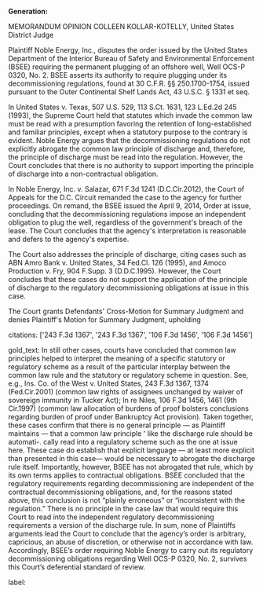 **Generation:**

 <answer>

MEMORANDUM OPINION
COLLEEN KOLLAR-KOTELLY, United States District Judge

Plaintiff Noble Energy, Inc., disputes the order issued by the United States Department of the Interior Bureau of Safety and Environmental Enforcement (BSEE) requiring the permanent plugging of an offshore well, Well OCS-P 0320, No. 2. BSEE asserts its authority to require plugging under its decommissioning regulations, found at 30 C.F.R. §§ 250.1700-1754, issued pursuant to the Outer Continental Shelf Lands Act, 43 U.S.C. § 1331 et seq.

In United States v. Texas, 507 U.S. 529, 113 S.Ct. 1631, 123 L.Ed.2d 245 (1993), the Supreme Court held that statutes which invade the common law must be read with a presumption favoring the retention of long-established and familiar principles, except when a statutory purpose to the contrary is evident. Noble Energy argues that the decommissioning regulations do not explicitly abrogate the common law principle of discharge and, therefore, the principle of discharge must be read into the regulation. However, the Court concludes that there is no authority to support importing the principle of discharge into a non-contractual obligation.

In Noble Energy, Inc. v. Salazar, 671 F.3d 1241 (D.C.Cir.2012), the Court of Appeals for the D.C. Circuit remanded the case to the agency for further proceedings. On remand, the BSEE issued the April 9, 2014, Order at issue, concluding that the decommissioning regulations impose an independent obligation to plug the well, regardless of the government's breach of the lease. The Court concludes that the agency's interpretation is reasonable and defers to the agency's expertise.

The Court also addresses the principle of discharge, citing cases such as ABN Amro Bank v. United States, 34 Fed.Cl. 126 (1995), and Amoco Production v. Fry, 904 F.Supp. 3 (D.D.C.1995). However, the Court concludes that these cases do not support the application of the principle of discharge to the regulatory decommissioning obligations at issue in this case.

The Court grants Defendants' Cross-Motion for Summary Judgment and denies Plaintiff's Motion for Summary Judgment, upholding

citations: ['243 F.3d 1367', '243 F.3d 1367', '106 F.3d 1456', '106 F.3d 1456']

gold_text: In still other cases, courts have concluded that common law principles helped to interpret the meaning of a specific statutory or regulatory scheme as a result of the particular interplay between the common law rule and the statutory or regulatory scheme in question. See, e.g., Ins. Co. of the West v. United States, 243 F.3d 1367, 1374 (Fed.Cir.2001) (common law rights of assignees unchanged by waiver of sovereign immunity in Tucker Act); In re Niles, 106 F.3d 1456, 1461 (9th Cir.1997) (common law allocation of burdens of proof bolsters conclusions regarding burden of proof under Bankruptcy Act provision). Taken together, these cases confirm that there is no general principle — as Plaintiff maintains — that a common law principle ' like the discharge rule should be automati-. cally read into a regulatory scheme such as the one at issue here. These case do establish that explicit language — at least more explicit than presented in this case— would be necessary to abrogate the discharge rule itself. Importantly, however, BSEE has not abrogated that rule, which by its own terms applies to contractual obligations. BSEE concluded that the regulatory requirements regarding decommissioning are independent of the contractual decommissioning obligations, and, for the reasons stated above, this conclusion is not “plainly erroneous” or “inconsistent with the regulation.” There is no principle in the case law that would require this Court to read into the independent regulatory decommissioning requirements a version of the discharge rule. In sum, none of Plaintiffs arguments lead the Court to conclude that the agency’s order is arbitrary, capricious, an abuse of discretion, or otherwise not in accordance with law. Accordingly, BSEE’s order requiring Noble Energy to carry out its regulatory decommissioning obligations regarding Well OCS-P 0320, No. 2, survives this Court’s deferential standard of review.

label: 